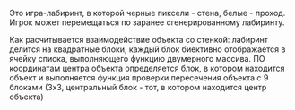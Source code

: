 Это игра-лабиринт, в которой черные пиксели - стена, белые - проход. Игрок может перемещаться по заранее сгенерированному лабиринту. 

Как расчитывается взаимодействие объекта со стенкой:
лабиринт делится на квадратные блоки, каждый блок биективно отображается в ячейку списка, выполняющего функцию двумерного массива. ПО координатам центра объекта определяется блок, в котором находится объект и выполняется функция проверки пересечения объекта с 9 блоками (3x3, центральный блок - тот, в котором находится центр объекта) 
